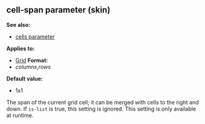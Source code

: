 ## cell-span parameter (skin)
**See also:**
*   [cells parameter](/ref/%7Bskin%7D/param/cells.md) 
<!-- -->
**Applies to:**
*   [Grid](/ref/%7Bskin%7D/control/grid.md) <!-- -->
**Format:**
*   *columns*,*rows*
<!-- -->
**Default value:**
*   1x1


The span of the current grid cell; it can be merged with cells
to the right and down. If `is-list` is true, this setting is ignored.
This setting is only available at runtime.